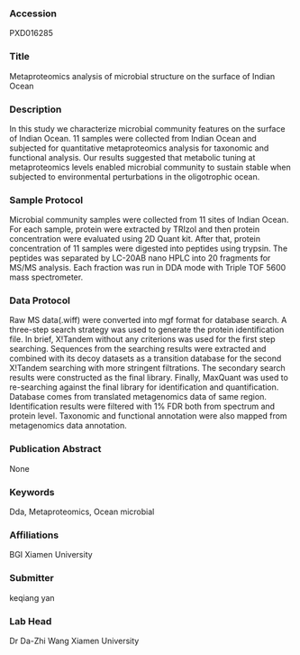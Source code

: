 ### Accession
PXD016285

### Title
Metaproteomics analysis of microbial structure on the surface of Indian Ocean

### Description
In this study we characterize microbial community features on the surface of Indian Ocean. 11 samples were collected from Indian Ocean and subjected for quantitative metaproteomics analysis for taxonomic and functional analysis. Our results suggested that metabolic tuning at metaproteomics levels enabled microbial community to sustain stable when subjected to environmental perturbations in the oligotrophic ocean.

### Sample Protocol
Microbial community samples were collected from 11 sites of Indian Ocean. For each sample, protein were extracted by TRIzol and then protein concentration were evaluated using 2D Quant kit. After that, protein concentration of 11 samples were digested into peptides using trypsin. The peptides was separated by LC-20AB nano HPLC into 20 fragments for MS/MS analysis. Each fraction was run in DDA mode with Triple TOF 5600 mass spectrometer.

### Data Protocol
Raw MS data(.wiff) were converted into mgf format for database search. A three-step search strategy was used to generate the protein identification file. In brief, X!Tandem without any criterions was used for the first step searching. Sequences from the searching results were extracted and combined with its decoy datasets as a transition database for the second X!Tandem searching with more stringent filtrations. The secondary search results were constructed as the final library. Finally, MaxQuant was used to re-searching against the final library for identification and quantification. Database comes from translated metagenomics data of same region. Identification results were filtered with 1% FDR both from spectrum and protein level. Taxonomic and functional annotation were also mapped from metagenomics data annotation.

### Publication Abstract
None

### Keywords
Dda, Metaproteomics, Ocean microbial

### Affiliations
BGI
Xiamen University

### Submitter
keqiang yan

### Lab Head
Dr Da-Zhi Wang
Xiamen University


